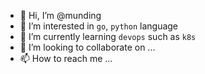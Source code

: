 - 👋 Hi, I’m @munding
- 👀 I’m interested in `go`, `python` language
- 🌱 I’m currently learning `devops` such as `k8s`
- 💞️ I’m looking to collaborate on ...
- 📫 How to reach me ...

<!---
munding/munding is a ✨ special ✨ repository because its `README.md` (this file) appears on your GitHub profile.
You can click the Preview link to take a look at your changes.
--->
